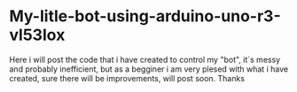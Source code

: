 # My-litle-bot-using-arduino-uno-r3-vl53lox

Here i will post the code that i have created to control my "bot", it´s messy and probably inefficient, but as a begginer i am very plesed with what i have created, sure there will be improvements, will post soon. Thanks
